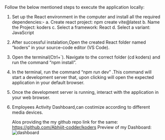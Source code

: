 Follow the below mentioned steps to execute the application locally: 
1) Set up the React environment in the computer and install all the required dependencies:- 
a. Create react project: npm create vite@latest 
b. Name the Project: koders
c. Select a framework: React 
d. Select a variant: JavaScript 
2) After successful instalation,Open the created React folder named “koders” in your source-code editor (VS Code). 
3) Open the terminal(Ctrl+`). Navigate to the correct folder (cd koders) and run the 
command “npm install”.
5) In the terminal, run the command “npm run dev” .This command will start a development 
server that, upon clicking will open the expected application in your default browser. 
6) Once the development server is running, interact with the application in your web browser. 
7) Employees Activity Dashboard,can costimize according to different media devices.

    Alos providing the my github repo link for the same:
   https://github.com/Abhijit-codder/koders
   Preview of my Dashboard:
 ![dashboard](https://github.com/Abhijit-codder/Employee-dashboard/assets/111674298/39730dfb-bd7b-4563-b668-a12a6b0e9336)

